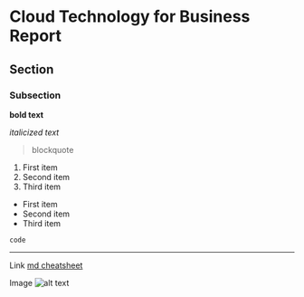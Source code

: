 # Cloud Technology for Business Report

## Section 

### Subsection

**bold text**

*italicized text*

> blockquote

1. First item
2. Second item
3. Third item

- First item
- Second item
- Third item

`code`

---

Link	[md cheatsheet](https://www.markdownguide.org/cheat-sheet/)

Image	![alt text](https://upload.wikimedia.org/wikipedia/commons/thumb/3/3b/Eo_circle_green_checkmark.svg/2048px-Eo_circle_green_checkmark.svg.png)
